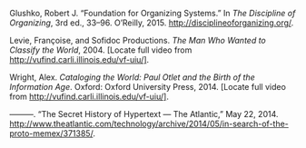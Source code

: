 Glushko, Robert J. “Foundation for Organizing Systems.” In *The
Discipline of Organizing*, 3rd ed., 33–96. O’Reilly, 2015.
http://disciplineoforganizing.org/.

Levie, Françoise, and Sofidoc Productions. *The Man Who Wanted to
Classify the World*, 2004. [Locate full video from
http://vufind.carli.illinois.edu/vf-uiu/].

Wright, Alex. *Cataloging the World: Paul Otlet and the Birth of the
Information Age*. Oxford: Oxford University Press, 2014. [Locate full
video from http://vufind.carli.illinois.edu/vf-uiu/].

———. “The Secret History of Hypertext — The Atlantic,” May 22, 2014.
http://www.theatlantic.com/technology/archive/2014/05/in-search-of-the-proto-memex/371385/.

